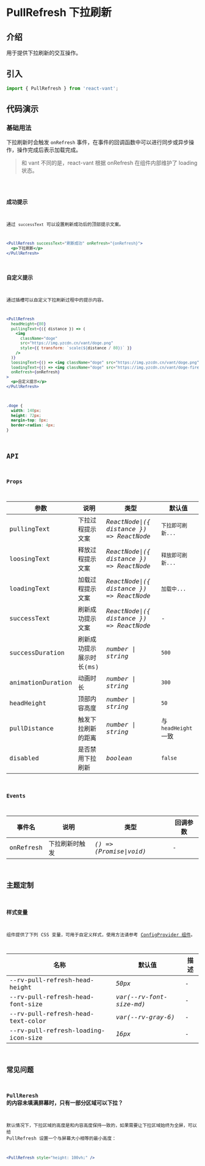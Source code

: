 # PullRefresh 下拉刷新

## 介绍

用于提供下拉刷新的交互操作。

## 引入

```js
import { PullRefresh } from 'react-vant';
```

## 代码演示

### 基础用法

下拉刷新时会触发 `onRefresh` 事件，在事件的回调函数中可以进行同步或异步操作，操作完成后表示加载完成。

> 和 vant 不同的是，react-vant 根据 onRefresh 在组件内部维护了 loading 状态。

<code src="./demo/index.tsx" />

### 成功提示

通过 `successText` 可以设置刷新成功后的顶部提示文案。

```jsx | pure
<PullRefresh successText="刷新成功" onRefresh="{onRefresh}">
  <p>下拉刷新</p>
</PullRefresh>
```

### 自定义提示

通过插槽可以自定义下拉刷新过程中的提示内容。

```jsx | pure
<PullRefresh
  headHeight={80}
  pullingText={({ distance }) => (
    <img
      className="doge"
      src="https://img.yzcdn.cn/vant/doge.png"
      style={{ transform: `scale(${distance / 80})` }}
    />
  )}
  loosingText={() => <img className="doge" src="https://img.yzcdn.cn/vant/doge.png" />}
  loadingText={() => <img className="doge" src="https://img.yzcdn.cn/vant/doge-fire.jpg" />}
  onRefresh={onRefresh}
>
  <p>自定义提示</p>
</PullRefresh>
```

```css
.doge {
  width: 140px;
  height: 72px;
  margin-top: 8px;
  border-radius: 4px;
}
```

## API

### Props

| 参数 | 说明 | 类型 | 默认值 |
| --- | --- | --- | --- |
| pullingText | 下拉过程提示文案 | _ReactNode\|({ distance }) => ReactNode_ | `下拉即可刷新...` |
| loosingText | 释放过程提示文案 | _ReactNode\|({ distance }) => ReactNode_ | `释放即可刷新...` |
| loadingText | 加载过程提示文案 | _ReactNode\|({ distance }) => ReactNode_ | `加载中...` |
| successText | 刷新成功提示文案 | _ReactNode\|({ distance }) => ReactNode_ | - |
| successDuration | 刷新成功提示展示时长(ms) | _number \| string_ | `500` |
| animationDuration | 动画时长 | _number \| string_ | `300` |
| headHeight | 顶部内容高度 | _number \| string_ | `50` |
| pullDistance | 触发下拉刷新的距离 | _number \| string_ | 与 `headHeight` 一致 |
| disabled | 是否禁用下拉刷新 | _boolean_ | `false` |

### Events

| 事件名    | 说明           | 类型                    | 回调参数 |
| --------- | -------------- | ----------------------- | -------- |
| onRefresh | 下拉刷新时触发 | _() => (Promise\|void)_ | -        |

## 主题定制

### 样式变量

组件提供了下列 CSS 变量，可用于自定义样式，使用方法请参考 [ConfigProvider 组件](/components/config-provider)。

| 名称                                | 默认值                   | 描述 |
| ----------------------------------- | ------------------------ | ---- |
| --rv-pull-refresh-head-height       | _50px_                   | -    |
| --rv-pull-refresh-head-font-size    | _var(--rv-font-size-md)_ | -    |
| --rv-pull-refresh-head-text-color   | _var(--rv-gray-6)_       | -    |
| --rv-pull-refresh-loading-icon-size | _16px_                   | -    |

## 常见问题

### PullReresh 的内容未填满屏幕时，只有一部分区域可以下拉？

默认情况下，下拉区域的高度是和内容高度保持一致的，如果需要让下拉区域始终为全屏，可以给 PullRefresh 设置一个与屏幕大小相等的最小高度：

```jsx | pure
<PullRefresh style="height: 100vh;" />
```
